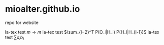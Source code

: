 # mioalter.github.io
repo for website

la-tex test $m \to m$
la-tex test $\sum_{i=2}^T P(O_i|H_i) P(H_i|H_{i-1})$
la-tex test $\sum a_i b_i$
